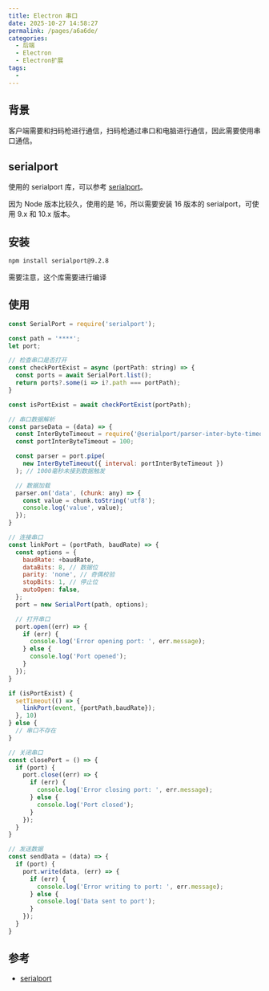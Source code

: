 ```yaml
---
title: Electron 串口
date: 2025-10-27 14:58:27
permalink: /pages/a6a6de/
categories:
  - 后端
  - Electron
  - Electron扩展
tags:
  - 
---
```

## 背景
客户端需要和扫码枪进行通信，扫码枪通过串口和电脑进行通信，因此需要使用串口通信。

## serialport
使用的 serialport 库，可以参考 [serialport](https://github.com/serialport/node-serialport)。

因为 Node 版本比较久，使用的是 16，所以需要安装 16 版本的 serialport，可使用 9.x 和 10.x 版本。

## 安装
```bash
npm install serialport@9.2.8
```
需要注意，这个库需要进行编译

## 使用
```js
const SerialPort = require('serialport');

const path = '****';
let port;

// 检查串口是否打开
const checkPortExist = async (portPath: string) => {
  const ports = await SerialPort.list();
  return ports?.some(i => i?.path === portPath);
}

const isPortExist = await checkPortExist(portPath);

// 串口数据解析
const parseData = (data) => {
  const InterByteTimeout = require('@serialport/parser-inter-byte-timeout');
  const portInterByteTimeout = 100;

  const parser = port.pipe(
    new InterByteTimeout({ interval: portInterByteTimeout })
  ); // 1000毫秒未接到数据触发

  // 数据加载
  parser.on('data', (chunk: any) => {
    const value = chunk.toString('utf8');
    console.log('value', value);
  });
}

// 连接串口
const linkPort = (portPath, baudRate) => {
  const options = {
    baudRate: +baudRate,
    dataBits: 8, // 数据位
    parity: 'none', // 奇偶校验
    stopBits: 1, // 停止位
    autoOpen: false,
  };
  port = new SerialPort(path, options);

  // 打开串口
  port.open((err) => {
    if (err) {
      console.log('Error opening port: ', err.message);
    } else {
      console.log('Port opened');
    }
  });
}

if (isPortExist) {
  setTimeout(() => {
    linkPort(event, {portPath,baudRate});
  }, 10)
} else {
  // 串口不存在
}

// 关闭串口
const closePort = () => {
  if (port) {
    port.close((err) => {
      if (err) {
        console.log('Error closing port: ', err.message);
      } else {
        console.log('Port closed');
      }
    });
  }
}

// 发送数据
const sendData = (data) => {
  if (port) {
    port.write(data, (err) => {
      if (err) {
        console.log('Error writing to port: ', err.message);
      } else {
        console.log('Data sent to port');
      }
    });
  }
}

```

## 参考
- [serialport](https://github.com/serialport/node-serialport)